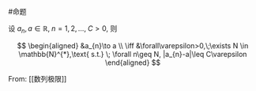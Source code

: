 #命题 

设 $a_{n}, a\in \mathbb{R},\; n=1,2,\dots, \; C>0,$ 则

$$
\begin{aligned}
&a_{n}\to a \\
\iff &\forall\varepsilon>0,\;\exists N \in \mathbb{N}^{*},\text{ s.t.} \; \forall n\geq N, |a_{n}-a|\leq C\varepsilon
\end{aligned}
$$

From: [[数列极限]]